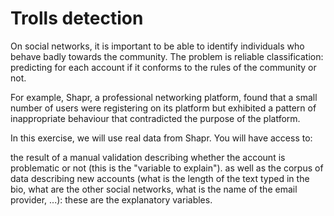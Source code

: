 # Trolls detection
On social networks, it is important to be able to identify individuals who behave badly towards the community. The problem is reliable classification: predicting for each account if it conforms to the rules of the community or not.

For example, Shapr, a professional networking platform, found that a small number of users were registering on its platform but exhibited a pattern of inappropriate behaviour that contradicted the purpose of the platform.

In this exercise, we will use real data from Shapr. You will have access to:

 the result of a manual validation describing whether the account is problematic or not (this is the "variable to explain").
 as well as the corpus of data describing new accounts (what is the length of the text typed in the bio, what are the other social networks, what is the name of the email provider, ...): these are the explanatory variables.

